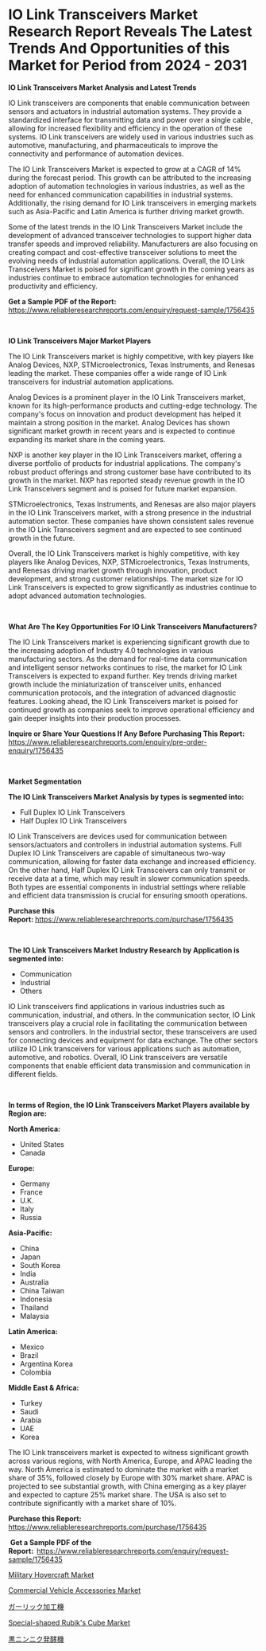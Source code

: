 <p><h1>IO Link Transceivers Market Research Report Reveals The Latest Trends And Opportunities of this Market for Period from 2024 - 2031</h1></p><p><strong>IO Link Transceivers Market Analysis and Latest Trends</strong></p>
<p><p>IO Link transceivers are components that enable communication between sensors and actuators in industrial automation systems. They provide a standardized interface for transmitting data and power over a single cable, allowing for increased flexibility and efficiency in the operation of these systems. IO Link transceivers are widely used in various industries such as automotive, manufacturing, and pharmaceuticals to improve the connectivity and performance of automation devices.</p><p>The IO Link Transceivers Market is expected to grow at a CAGR of 14% during the forecast period. This growth can be attributed to the increasing adoption of automation technologies in various industries, as well as the need for enhanced communication capabilities in industrial systems. Additionally, the rising demand for IO Link transceivers in emerging markets such as Asia-Pacific and Latin America is further driving market growth.</p><p>Some of the latest trends in the IO Link Transceivers Market include the development of advanced transceiver technologies to support higher data transfer speeds and improved reliability. Manufacturers are also focusing on creating compact and cost-effective transceiver solutions to meet the evolving needs of industrial automation applications. Overall, the IO Link Transceivers Market is poised for significant growth in the coming years as industries continue to embrace automation technologies for enhanced productivity and efficiency.</p></p>
<p><strong>Get a Sample PDF of the Report:&nbsp;</strong> <a href="https://www.reliableresearchreports.com/enquiry/request-sample/1756435">https://www.reliableresearchreports.com/enquiry/request-sample/1756435</a></p>
<p>&nbsp;</p>
<p><strong>IO Link Transceivers Major Market Players</strong></p>
<p><p>The IO Link Transceivers market is highly competitive, with key players like Analog Devices, NXP, STMicroelectronics, Texas Instruments, and Renesas leading the market. These companies offer a wide range of IO Link transceivers for industrial automation applications.</p><p>Analog Devices is a prominent player in the IO Link Transceivers market, known for its high-performance products and cutting-edge technology. The company's focus on innovation and product development has helped it maintain a strong position in the market. Analog Devices has shown significant market growth in recent years and is expected to continue expanding its market share in the coming years.</p><p>NXP is another key player in the IO Link Transceivers market, offering a diverse portfolio of products for industrial applications. The company's robust product offerings and strong customer base have contributed to its growth in the market. NXP has reported steady revenue growth in the IO Link Transceivers segment and is poised for future market expansion.</p><p>STMicroelectronics, Texas Instruments, and Renesas are also major players in the IO Link Transceivers market, with a strong presence in the industrial automation sector. These companies have shown consistent sales revenue in the IO Link Transceivers segment and are expected to see continued growth in the future.</p><p>Overall, the IO Link Transceivers market is highly competitive, with key players like Analog Devices, NXP, STMicroelectronics, Texas Instruments, and Renesas driving market growth through innovation, product development, and strong customer relationships. The market size for IO Link Transceivers is expected to grow significantly as industries continue to adopt advanced automation technologies.</p></p>
<p>&nbsp;</p>
<p><strong>What Are The Key Opportunities For IO Link Transceivers Manufacturers?</strong></p>
<p><p>The IO Link Transceivers market is experiencing significant growth due to the increasing adoption of Industry 4.0 technologies in various manufacturing sectors. As the demand for real-time data communication and intelligent sensor networks continues to rise, the market for IO Link Transceivers is expected to expand further. Key trends driving market growth include the miniaturization of transceiver units, enhanced communication protocols, and the integration of advanced diagnostic features. Looking ahead, the IO Link Transceivers market is poised for continued growth as companies seek to improve operational efficiency and gain deeper insights into their production processes.</p></p>
<p><strong>Inquire or Share Your Questions If Any Before Purchasing This Report:</strong> <a href="https://www.reliableresearchreports.com/enquiry/pre-order-enquiry/1756435">https://www.reliableresearchreports.com/enquiry/pre-order-enquiry/1756435</a></p>
<p>&nbsp;</p>
<p><strong>Market Segmentation</strong></p>
<p><strong>The IO Link Transceivers Market Analysis by types is segmented into:</strong></p>
<p><ul><li>Full Duplex IO Link Transceivers</li><li>Half Duplex IO Link Transceivers</li></ul></p>
<p><p>IO Link Transceivers are devices used for communication between sensors/actuators and controllers in industrial automation systems. Full Duplex IO Link Transceivers are capable of simultaneous two-way communication, allowing for faster data exchange and increased efficiency. On the other hand, Half Duplex IO Link Transceivers can only transmit or receive data at a time, which may result in slower communication speeds. Both types are essential components in industrial settings where reliable and efficient data transmission is crucial for ensuring smooth operations.</p></p>
<p><strong>Purchase this Report:&nbsp;</strong><a href="https://www.reliableresearchreports.com/purchase/1756435">https://www.reliableresearchreports.com/purchase/1756435</a></p>
<p>&nbsp;</p>
<p><strong>The IO Link Transceivers Market Industry Research by Application is segmented into:</strong></p>
<p><ul><li>Communication</li><li>Industrial</li><li>Others</li></ul></p>
<p><p>IO Link transceivers find applications in various industries such as communication, industrial, and others. In the communication sector, IO Link transceivers play a crucial role in facilitating the communication between sensors and controllers. In the industrial sector, these transceivers are used for connecting devices and equipment for data exchange. The other sectors utilize IO Link transceivers for various applications such as automation, automotive, and robotics. Overall, IO Link transceivers are versatile components that enable efficient data transmission and communication in different fields.</p></p>
<p>&nbsp;</p>
<p><strong>In terms of Region, the IO Link Transceivers Market Players available by Region are:</strong></p>
<p>
    <p> <strong> North America: </strong>
        <ul>
            <li>United States</li>
            <li>Canada</li>
        </ul>
        </p> 
    <p> <strong> Europe: </strong>
        <ul>
            <li>Germany</li>
            <li>France</li>
            <li>U.K.</li>
            <li>Italy</li>
            <li>Russia</li>
        </ul>
        </p> 
    <p> <strong> Asia-Pacific: </strong>
        <ul>
            <li>China</li>
            <li>Japan</li>
            <li>South Korea</li>
            <li>India</li>
            <li>Australia</li>
            <li>China Taiwan</li>
            <li>Indonesia</li>
            <li>Thailand</li>
            <li>Malaysia</li>
        </ul>
        </p> 
    <p> <strong> Latin America: </strong>
        <ul>
            <li>Mexico</li>
            <li>Brazil</li>
            <li>Argentina Korea</li>
            <li>Colombia</li>
        </ul>
        </p> 
    <p> <strong> Middle East & Africa: </strong>
        <ul>
            <li>Turkey</li>
            <li>Saudi</li>
            <li>Arabia</li>
            <li>UAE</li>
            <li>Korea</li>
        </ul>
    </p>
    </p>
<p><p>The IO Link transceivers market is expected to witness significant growth across various regions, with North America, Europe, and APAC leading the way. North America is estimated to dominate the market with a market share of 35%, followed closely by Europe with 30% market share. APAC is projected to see substantial growth, with China emerging as a key player and expected to capture 25% market share. The USA is also set to contribute significantly with a market share of 10%.</p></p>
<p><strong>Purchase this Report: </strong><a href="https://www.reliableresearchreports.com/purchase/1756435">https://www.reliableresearchreports.com/purchase/1756435</a></p>
<p>&nbsp;<strong>Get a Sample PDF of the Report:&nbsp;&nbsp;</strong><a href="https://www.reliableresearchreports.com/enquiry/request-sample/1756435">https://www.reliableresearchreports.com/enquiry/request-sample/1756435</a></p>
<p><strong></strong></p>
<p><p><a href="https://issuu.com/reportprime-2/docs/military-hovercraft-market-size-2030.pptx">Military Hovercraft Market</a></p><p><a href="https://issuu.com/reportprime-2/docs/commercial-vehicle-accessories-market-size-2030.pp">Commercial Vehicle Accessories Market</a></p><p><a href="https://github.com/xnljig2898992/Market-Research-Report-List-1/blob/main/30058499584.md">ガーリック加工機</a></p><p><a href="https://github.com/okotobwrhuteie/Market-Research-Report-List-1/blob/main/special-shaped-rubiks-cube-market.md">Special-shaped Rubik's Cube Market</a></p><p><a href="https://github.com/adcxff01450218/Market-Research-Report-List-1/blob/main/28271799585.md">黒ニンニク発酵機</a></p></p>